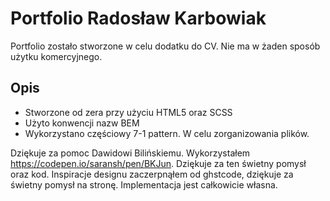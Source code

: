 # Portfolio Radosław Karbowiak

Portfolio zostało stworzone w celu dodatku do CV. Nie ma w żaden sposób użytku komercyjnego.

## Opis

- Stworzone od zera przy użyciu HTML5 oraz SCSS
- Użyto konwencji nazw BEM
- Wykorzystano częściowy 7-1 pattern. W celu zorganizowania plików.

Dziękuje za pomoc Dawidowi Bilińskiemu.
Wykorzystałem https://codepen.io/saransh/pen/BKJun. Dziękuje za ten świetny pomysł oraz kod.
Inspiracje designu zaczerpnąłem od ghstcode, dziękuje za świetny pomysł na stronę.
Implementacja jest całkowicie własna.
